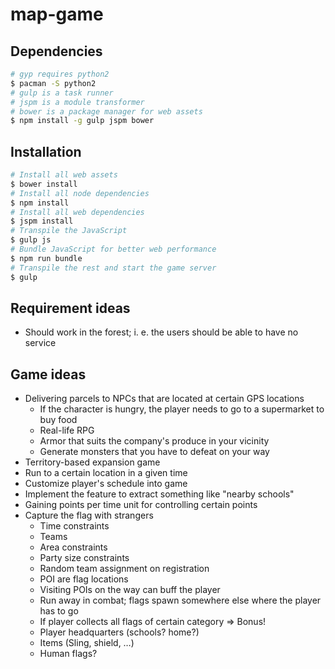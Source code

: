 # map-game
## Dependencies
```bash
# gyp requires python2
$ pacman -S python2
# gulp is a task runner
# jspm is a module transformer
# bower is a package manager for web assets
$ npm install -g gulp jspm bower
```
## Installation
```bash
# Install all web assets
$ bower install
# Install all node dependencies
$ npm install
# Install all web dependencies
$ jspm install
# Transpile the JavaScript
$ gulp js
# Bundle JavaScript for better web performance
$ npm run bundle
# Transpile the rest and start the game server
$ gulp
```
## Requirement ideas
- Should work in the forest; i. e. the users should be able to have no service

## Game ideas
- Delivering parcels to NPCs that are located at certain GPS locations
	- If the character is hungry, the player needs to go to a supermarket to buy food
	- Real-life RPG
	- Armor that suits the company's produce in your vicinity
	- Generate monsters that you have to defeat on your way
- Territory-based expansion game
- Run to a certain location in a given time
- Customize player's schedule into game
- Implement the feature to extract something like "nearby schools"
- Gaining points per time unit for controlling certain points
- Capture the flag with strangers
	- Time constraints
	- Teams
	- Area constraints
	- Party size constraints
	- Random team assignment on registration
	- POI are flag locations
	- Visiting POIs on the way can buff the player
	- Run away in combat; flags spawn somewhere else where the player has to go
	- If player collects all flags of certain category ⇒ Bonus!
	- Player headquarters (schools? home?)
	- Items (Sling, shield, …)
	- Human flags?